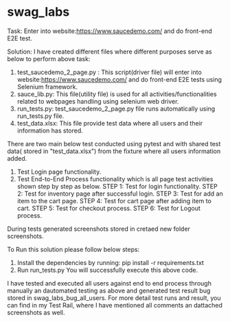 # swag_labs
Task: Enter into website:https://www.saucedemo.com/ and do front-end E2E test.

Solution:
I have created different files where different purposes serve as below to perform above task:
1. test_saucedemo_2_page.py : This script(driver file) will enter into website:https://www.saucedemo.com/ and do front-end E2E tests using Selenium framework.
2. sauce_lib.py:  This file(utility file) is used for all activities/functionalities related to webpages handling using selenium web driver.
3. run_tests.py: test_saucedemo_2_page.py file runs automatically using run_tests.py file.
4. test_data.xlsx: This file provide test data where all users and their information has stored.

There are two main below test conducted using pytest and with shared test data( stored in "test_data.xlsx") from the fixture where all users information added.
1. Test Login page functionality.
2. Test End-to-End Process functionality which is all page test activities shown step by step as below.
STEP 1: Test for login functionality.
STEP 2: Test for inventory page after successful login.
STEP 3: Test for add an item to the cart page.
STEP 4: Test for cart page after adding item to cart.
STEP 5: Test for checkout process.
STEP 6: Test for Logout process.

During tests generated screenshots stored in cretaed new folder screenshots.

To Run this solution please follow below steps:
1. Install the dependencies by running: pip install -r requirements.txt
2. Run run_tests.py 
You will successfully execute this above code.

I have tested and executed all users against end to end process through manually an dautomated testing as above and generated test result bug stored in swag_labs_bug_all_users.
For more detail test runs and result, you can find in my Test Rail, where I have mentioned all comments an dattached screenshots as well.

